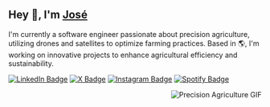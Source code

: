 <h2>Hey 👋, I'm <a href="https://www.linkedin.com/in/jlhm98/">José</a></h2>
<p>I'm currently a software engineer passionate about precision agriculture, utilizing drones and satellites to optimize farming practices. Based in 🌎, I'm working on innovative projects to enhance agricultural efficiency and sustainability.</p>
<p><a href="https://www.linkedin.com/in/jlhm98/"><img src="https://img.shields.io/badge/-@jlhm98-0077B5?style=flat-square&amp;labelColor=0077B5&amp;logo=LinkedIn&amp;link=https://www.linkedin.com/in/jlhm98/" alt="LinkedIn Badge"></a> 
<a href="https://x.com/Joselhm98"><img src="https://img.shields.io/badge/-@Joselhm98-1DA1F2?style=flat-square&amp;labelColor=1DA1F2&amp;logo=X&amp;link=https://x.com/Joselhm98" alt="X Badge"></a> 
<a href="https://www.instagram.com/jlhm98/"><img src="https://img.shields.io/badge/-@jlhm98-E4405F?style=flat-square&amp;labelColor=E4405F&amp;logo=Instagram&amp;link=https://www.instagram.com/jlhm98/" alt="Instagram Badge"></a> 
<a href="https://open.spotify.com/user/12169733138?si=868c6a92e4a8451f"><img src="https://img.shields.io/badge/-@jlhm98-1DB954?style=flat-square&amp;labelColor=1DB954&amp;logo=Spotify&amp;link=https://open.spotify.com/user/12169733138?si=868c6a92e4a8451f" alt="Spotify Badge"></a></p>
<img align="right" src="https://media.giphy.com/media/3o7aD2saalBwwftBIY/giphy.gif" alt="Precision Agriculture GIF" />